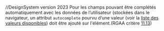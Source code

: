 //DesignSystem version 2023
Pour les champs pouvant être complétés automatiquement avec les données de l’utilisateur (stockées dans le navigateur, un attribut `autocomplete` pourvu d’une valeur (voir la [liste des valeurs disponibles](https://developer.mozilla.org/fr/docs/Web/HTML/Attributes/autocomplete)) doit être ajouté sur l'élément.(RGAA critère [11.13](https://accessibilite.public.lu/fr/rgaa4.1.2/criteres.html#crit-11-13))
